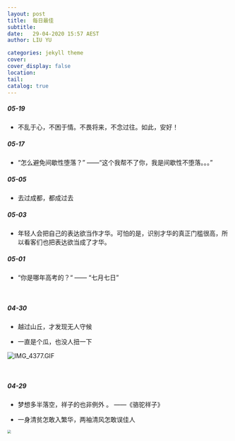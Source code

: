 ```yaml
---
layout: post
title:  每日最佳
subtitle: 
date:   29-04-2020 15:57 AEST
author: LIU YU

categories: jekyll theme
cover: 
cover_display: false
location: 
tail: 
catalog: true 
---
```




##### 05-19

* 不乱于心，不困于情。不畏将来，不念过往。如此，安好！



##### 05-17

* “怎么避免间歇性堕落？”		——“这个我帮不了你，我是间歇性不堕落。。。”  



##### 05-05

* 去过成都，都成过去



##### 05-03

* 年轻人会把自己的表达欲当作才华。可怕的是，识别才华的真正门槛很高，所以看客们也把表达欲当成了才华。



##### 05-01



* “你是哪年高考的？“ —— “七月七日”

<br>

##### 04-30

* 越过山丘，才发现无人守候



* 一直是个瓜，也没人扭一下

  

  



![IMG_4377.GIF](https://i.loli.net/2020/04/29/YQchWMNmLIqsxHB.gif)

<br>

##### 04-29 

* 梦想多半落空，祥子的也非例外 。            ——《骆驼祥子》

  

* 一身清贫怎敢入繁华，两袖清风怎敢误佳人

<img src="https://pic4.zhimg.com/80/v2-b1918371d7f68d5fa4c9b2847b76c3eb_1440w.jpg" style="zoom:50%;" />

<br>



